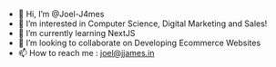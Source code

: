 - 👋 Hi, I’m @Joel-J4mes
- 👀 I’m interested in Computer Science, Digital Marketing and Sales!
- 🌱 I’m currently learning NextJS
- 💞️ I’m looking to collaborate on Developing Ecommerce Websites
- 📫 How to reach me : joel@jjames.in


<!---
Joel-J4mes/Joel-J4mes is a ✨ special ✨ repository because its `README.md` (this file) appears on your GitHub profile.
You can click the Preview link to take a look at your changes.
--->
